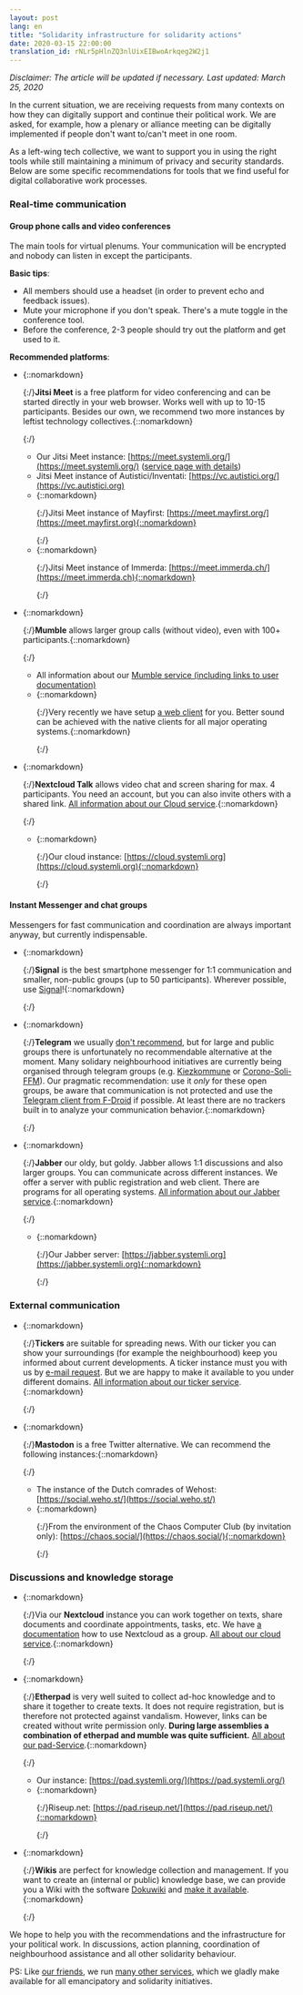 ```yaml
---
layout: post
lang: en
title: "Solidarity infrastructure for solidarity actions"
date: 2020-03-15 22:00:00
translation_id: rNLr5pHlnZQ3nlUixEIBwoArkqeg2W2j1
---
```


*Disclaimer: The article will be updated if necessary. Last updated: March 25, 2020*

In the current situation, we are receiving requests from many contexts on how they can digitally support and continue their political work.  We are asked, for example, how a plenary or alliance meeting can be digitally implemented if people don't want to/can't meet in one room.

As a left-wing tech collective, we want to support you in using the right tools while still maintaining a minimum of privacy and security standards. Below are some specific recommendations for tools that we find useful for digital collaborative work processes.

<!--more-->

### Real-time communication

#### Group phone calls and video conferences

The main tools for virtual plenums. Your communication will be encrypted and nobody can listen in except the participants.

**Basic tips**:

* All members should use a headset (in order to prevent echo and feedback issues).
* Mute your microphone if you don't speak. There's a mute toggle in the conference tool.
* Before the conference, 2-3 people should try out the platform and get used to it.

**Recommended platforms**:

* {::nomarkdown}<p>{:/}**Jitsi Meet** is a free platform for video conferencing and can be started directly in your web browser. Works well with up to 10-15 participants. Besides our own, we recommend two more instances by leftist technology collectives.{::nomarkdown}</p>{:/}
  * Our Jitsi Meet instance: [https://meet.systemli.org/](https://meet.systemli.org/) ([service page with details](/en/service/meet.html))
  * Jitsi Meet instance of Autistici/Inventati: [https://vc.autistici.org/](https://vc.autistici.org)
  * {::nomarkdown}<p>{:/}Jitsi Meet instance of Mayfirst: [https://meet.mayfirst.org/](https://meet.mayfirst.org){::nomarkdown}</p>{:/}
  * {::nomarkdown}<p>{:/}Jitsi Meet instance of Immerda: [https://meet.immerda.ch/](https://meet.immerda.ch){::nomarkdown}</p>{:/}

* {::nomarkdown}<p>{:/}**Mumble** allows larger group calls (without video), even with 100+ participants.{::nomarkdown}</p>{:/}
  * All information about our [Mumble service (including links to user documentation)](/en/service/mumble.html)
  * {::nomarkdown}<p>{:/}Very recently we have setup [a web client](https://talk.systemli.org) for you. Better sound can be achieved with the native clients for all major operating systems.{::nomarkdown}</p>{:/}

* {::nomarkdown}<p>{:/}**Nextcloud Talk** allows video chat and screen sharing for max. 4 participants. You need an account, but you can also invite others with a shared link. [All information about our Cloud service](/en/service/cloud.html).{::nomarkdown}</p>{:/}
  * {::nomarkdown}<p>{:/}Our cloud instance: [https://cloud.systemli.org](https://cloud.systemli.org){::nomarkdown}</p>{:/}

#### Instant Messenger and chat groups

Messengers for fast communication and coordination are always important anyway, but currently indispensable.

* {::nomarkdown}<p>{:/}**Signal** is the best smartphone messenger for 1:1 communication and smaller, non-public groups (up to 50 participants). Wherever possible, use [Signal](https://signal.org/)!{::nomarkdown}</p>{:/}

* {::nomarkdown}<p>{:/}**Telegram** we usually [don't recommend](https://www.kuketz-blog.de/telegram-sicherheit-gibt-es-nur-auf-anfrage-messenger-teil3/), but for large and public groups there is unfortunately no recommendable alternative at the moment. Many solidary neighbourhood initiatives are currently being organised through telegram groups (e.g. [Kiezkommune](https://kiezkommune.noblogs.org/) or [Corono-Soli-FFM](https://www.corona-soli-ffm.org/)). Our pragmatic recommendation: use it *only* for these open groups, be aware that communication is not protected and use the [Telegram client from F-Droid](https://f-droid.org/en/packages/org.telegram.messenger/) if possible. At least there are no trackers built in to analyze your communication behavior.{::nomarkdown}</p>{:/}

* {::nomarkdown}<p>{:/}**Jabber** our oldy, but goldy. Jabber allows 1:1 discussions and also larger groups. You can communicate across different instances. We offer a server with public registration and web client. There are programs for all operating systems. [All information about our Jabber service](/en/service/xmpp.html).{::nomarkdown}</p>{:/}
  * {::nomarkdown}<p>{:/}Our Jabber server: [https://jabber.systemli.org](https://jabber.systemli.org){::nomarkdown}</p>{:/}

### External communication

* {::nomarkdown}<p>{:/}**Tickers** are suitable for spreading news. With our ticker you can show your surroundings (for example the neighbourhood) keep you informed about current developments. A ticker instance must you with us by <a href="mailto:support@systemli.org">e-mail request</a>. But we are happy to make it available to you under different domains. [All information about our ticker service](/en/service/ticker.html).{::nomarkdown}</p>{:/}

* {::nomarkdown}<p>{:/}**Mastodon** is a free Twitter alternative. We can recommend the following instances:{::nomarkdown}</p>{:/}
  * The instance of the Dutch comrades of Wehost: [https://social.weho.st/](https://social.weho.st/)
  * {::nomarkdown}<p>{:/}From the environment of the Chaos Computer Club (by invitation only): [https://chaos.social/](https://chaos.social/){::nomarkdown}</p>{:/}

### Discussions and knowledge storage

* {::nomarkdown}<p>{:/}Via our **Nextcloud** instance you can work together on texts, share documents and coordinate appointments, tasks, etc. We have [a documentation](https://wiki.systemli.org/howto/nextcloud/gruppen) how to use Nextcloud as a group. [All about our cloud service](/en/service/cloud.html).{::nomarkdown}</p>{:/}

* {::nomarkdown}<p>{:/}**Etherpad** is very well suited to collect ad-hoc knowledge and to share it together to create texts. It does not require registration, but is therefore not protected against vandalism. However, links can be created without write permission only. **During large assemblies a combination of etherpad and mumble was quite sufficient.** [All about our pad-Service](/en/service/etherpad.html).{::nomarkdown}</p>{:/}
  * Our instance: [https://pad.systemli.org/](https://pad.systemli.org/)
  * {::nomarkdown}<p>{:/}Riseup.net: [https://pad.riseup.net/](https://pad.riseup.net/){::nomarkdown}</p>{:/}

* {::nomarkdown}<p>{:/}**Wikis** are perfect for knowledge collection and management. If you want to create an (internal or public) knowledge base, we can provide you a Wiki with the software [Dokuwiki](https://www.dokuwiki.org/dokuwiki) and [make it available](/en/service/hosting.html#wikis).{::nomarkdown}</p>{:/}

We hope to help you with the recommendations and the infrastructure for your political work. In discussions, action planning, coordination of neighbourhood assistance and all other solidarity behaviour.

PS: Like [our friends](/en/friends.html), we run [many other services](/en/service/index.html), which we gladly make available for all emancipatory and solidarity initiatives.
